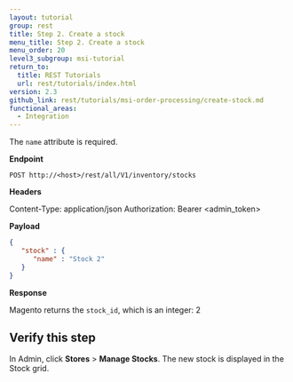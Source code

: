 ```yaml
---
layout: tutorial
group: rest
title: Step 2. Create a stock
menu_title: Step 2. Create a stock
menu_order: 20
level3_subgroup: msi-tutorial
return_to:
  title: REST Tutorials
  url: rest/tutorials/index.html
version: 2.3
github_link: rest/tutorials/msi-order-processing/create-stock.md
functional_areas:
  - Integration
---
```


The `name` attribute is required.

**Endpoint**

`POST http://<host>/rest/all/V1/inventory/stocks`

**Headers**

Content-Type: application/json
Authorization: Bearer <admin_token>

**Payload**

``` json
{
   "stock" : {
      "name" : "Stock 2"
   }
}
```

**Response**

Magento returns the `stock_id`, which is an integer: 2

## Verify this step

In Admin, click **Stores** > **Manage Stocks**.  The new stock is displayed in the Stock grid. 
